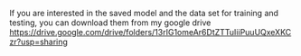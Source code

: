 If you are interested in the saved model and the data set for training and testing, you can download them from my google drive
https://drive.google.com/drive/folders/13rIG1omeAr6DtZTTuIiiPuuUQxeXKCzr?usp=sharing
